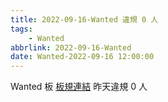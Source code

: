 ```yaml
---
title: 2022-09-16-Wanted 違規 0 人
tags:
    - Wanted
abbrlink: 2022-09-16-Wanted
date: Wanted-2022-09-16 12:00:00
---
```

Wanted 板 [板規連結](https://www.ptt.cc/bbs/Wanted/M.1608829773.A.D3B.html)
昨天違規 0 人
